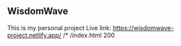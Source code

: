 ## WisdomWave
This is my personal project
Live link: https://wisdomwave-project.netlify.app/
/*    /index.html   200
